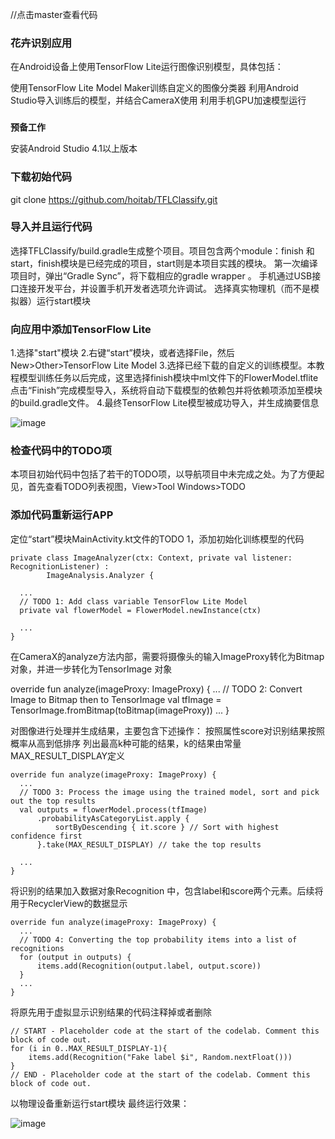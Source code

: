 //点击master查看代码

### 花卉识别应用

在Android设备上使用TensorFlow Lite运行图像识别模型，具体包括：

使用TensorFlow Lite Model Maker训练自定义的图像分类器
利用Android Studio导入训练后的模型，并结合CameraX使用
利用手机GPU加速模型运行 

###  
 **预备工作**

安装Android Studio 4.1以上版本

###  **下载初始代码** 

git clone https://github.com/hoitab/TFLClassify.git

###  **导入并且运行代码** 

选择TFLClassify/build.gradle生成整个项目。项目包含两个module：finish 和 start，finish模块是已经完成的项目，start则是本项目实践的模块。
第一次编译项目时，弹出“Gradle Sync”，将下载相应的gradle wrapper 。
手机通过USB接口连接开发平台，并设置手机开发者选项允许调试。
选择真实物理机（而不是模拟器）运行start模块

###  **向应用中添加TensorFlow Lite** 

1.选择"start"模块 
2.右键“start”模块，或者选择File，然后New>Other>TensorFlow Lite Model
3.选择已经下载的自定义的训练模型。本教程模型训练任务以后完成，这里选择finish模块中ml文件下的FlowerModel.tflite
点击“Finish”完成模型导入，系统将自动下载模型的依赖包并将依赖项添加至模块的build.gradle文件。
4.最终TensorFlow Lite模型被成功导入，并生成摘要信息

![image](https://user-images.githubusercontent.com/90608402/176195248-c5ab50d0-e9aa-48ea-b3ed-800868f3f404.png)


###  **检查代码中的TODO项** 

本项目初始代码中包括了若干的TODO项，以导航项目中未完成之处。为了方便起见，首先查看TODO列表视图，View>Tool Windows>TODO

 

### **添加代码重新运行APP** 


定位“start”模块MainActivity.kt文件的TODO 1，添加初始化训练模型的代码


```
private class ImageAnalyzer(ctx: Context, private val listener: RecognitionListener) :
        ImageAnalysis.Analyzer {

  ...
  // TODO 1: Add class variable TensorFlow Lite Model
  private val flowerModel = FlowerModel.newInstance(ctx)

  ...
}

```
在CameraX的analyze方法内部，需要将摄像头的输入ImageProxy转化为Bitmap对象，并进一步转化为TensorImage 对象

override fun analyze(imageProxy: ImageProxy) {
  ...
  // TODO 2: Convert Image to Bitmap then to TensorImage
  val tfImage = TensorImage.fromBitmap(toBitmap(imageProxy))
  ...
}

对图像进行处理并生成结果，主要包含下述操作：
按照属性score对识别结果按照概率从高到低排序
列出最高k种可能的结果，k的结果由常量MAX_RESULT_DISPLAY定义

```
override fun analyze(imageProxy: ImageProxy) {
  ...
  // TODO 3: Process the image using the trained model, sort and pick out the top results
  val outputs = flowerModel.process(tfImage)
      .probabilityAsCategoryList.apply {
          sortByDescending { it.score } // Sort with highest confidence first
      }.take(MAX_RESULT_DISPLAY) // take the top results

  ...
}

```
将识别的结果加入数据对象Recognition 中，包含label和score两个元素。后续将用于RecyclerView的数据显示


```
override fun analyze(imageProxy: ImageProxy) {
  ...
  // TODO 4: Converting the top probability items into a list of recognitions
  for (output in outputs) {
      items.add(Recognition(output.label, output.score))
  }
  ...
}

```
将原先用于虚拟显示识别结果的代码注释掉或者删除

```
// START - Placeholder code at the start of the codelab. Comment this block of code out.
for (i in 0..MAX_RESULT_DISPLAY-1){
    items.add(Recognition("Fake label $i", Random.nextFloat()))
}
// END - Placeholder code at the start of the codelab. Comment this block of code out.

```
以物理设备重新运行start模块
最终运行效果：

![image](https://user-images.githubusercontent.com/90608402/176195398-df782dcb-df6c-4d8a-bb15-b9b4dec282fe.png)

